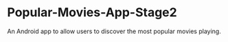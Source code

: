 # Popular-Movies-App-Stage2
 An Android app to allow users to discover the most popular movies playing.
